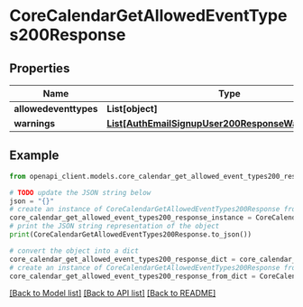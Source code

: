 # CoreCalendarGetAllowedEventTypes200Response


## Properties

Name | Type | Description | Notes
------------ | ------------- | ------------- | -------------
**allowedeventtypes** | **List[object]** |  | 
**warnings** | [**List[AuthEmailSignupUser200ResponseWarningsInner]**](AuthEmailSignupUser200ResponseWarningsInner.md) |  | [optional] 

## Example

```python
from openapi_client.models.core_calendar_get_allowed_event_types200_response import CoreCalendarGetAllowedEventTypes200Response

# TODO update the JSON string below
json = "{}"
# create an instance of CoreCalendarGetAllowedEventTypes200Response from a JSON string
core_calendar_get_allowed_event_types200_response_instance = CoreCalendarGetAllowedEventTypes200Response.from_json(json)
# print the JSON string representation of the object
print(CoreCalendarGetAllowedEventTypes200Response.to_json())

# convert the object into a dict
core_calendar_get_allowed_event_types200_response_dict = core_calendar_get_allowed_event_types200_response_instance.to_dict()
# create an instance of CoreCalendarGetAllowedEventTypes200Response from a dict
core_calendar_get_allowed_event_types200_response_from_dict = CoreCalendarGetAllowedEventTypes200Response.from_dict(core_calendar_get_allowed_event_types200_response_dict)
```
[[Back to Model list]](../README.md#documentation-for-models) [[Back to API list]](../README.md#documentation-for-api-endpoints) [[Back to README]](../README.md)



